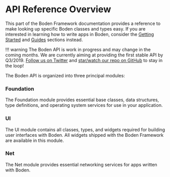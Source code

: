# API Reference Overview

This part of the Boden Framework documentation provides a reference to make looking up specific Boden classes and types easy. If you are interested in learning how to write apps in Boden, consider the [Getting Started](../getting-started) and [Guides](../guides) sections instead.

!!! warning
	The Boden API is work in progress and may change in the coming months. We are currently aiming at providing the first stable API by Q3/2019. [Follow us on Twitter](https://twitter.com/bodenhq) and [star/watch our repo on GitHub](https://github.com/AshampooSystems/boden) to stay in the loop!

The Boden API is organized into three principal modules:

### Foundation

The Foundation module provides essential base classes, data structures, type definitions, and operating system services for use in your application.

### UI

The UI module contains all classes, types, and widgets required for building user interfaces with Boden. All widgets shipped with the Boden Framework are available in this module.

### Net

The Net module provides essential networking services for apps written with Boden.
